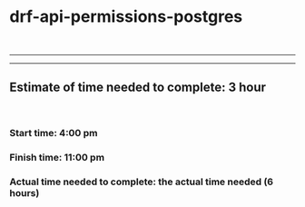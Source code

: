 # drf-api-permissions-postgres
<br>

<hr>
<hr>

## Estimate of time needed to complete: 3 hour

<br>

### Start time: 4:00 pm
### Finish time: 11:00 pm
### Actual time needed to complete: the actual time needed (6 hours)

<br>
